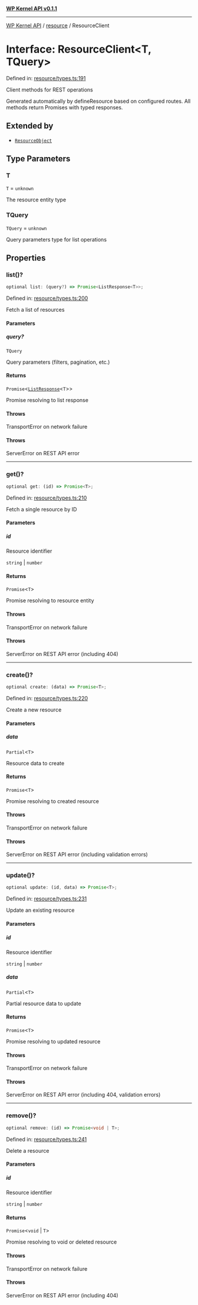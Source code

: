 [**WP Kernel API v0.1.1**](../../README.md)

---

[WP Kernel API](../../README.md) / [resource](../README.md) / ResourceClient

# Interface: ResourceClient\<T, TQuery\>

Defined in: [resource/types.ts:191](https://github.com/theGeekist/wp-kernel/blob/main/packages/kernel/src/resource/types.ts#L191)

Client methods for REST operations

Generated automatically by defineResource based on configured routes.
All methods return Promises with typed responses.

## Extended by

- [`ResourceObject`](ResourceObject.md)

## Type Parameters

### T

`T` = `unknown`

The resource entity type

### TQuery

`TQuery` = `unknown`

Query parameters type for list operations

## Properties

### list()?

```ts
optional list: (query?) => Promise<ListResponse<T>>;
```

Defined in: [resource/types.ts:200](https://github.com/theGeekist/wp-kernel/blob/main/packages/kernel/src/resource/types.ts#L200)

Fetch a list of resources

#### Parameters

##### query?

`TQuery`

Query parameters (filters, pagination, etc.)

#### Returns

`Promise`\<[`ListResponse`](ListResponse.md)\<`T`\>\>

Promise resolving to list response

#### Throws

TransportError on network failure

#### Throws

ServerError on REST API error

---

### get()?

```ts
optional get: (id) => Promise<T>;
```

Defined in: [resource/types.ts:210](https://github.com/theGeekist/wp-kernel/blob/main/packages/kernel/src/resource/types.ts#L210)

Fetch a single resource by ID

#### Parameters

##### id

Resource identifier

`string` | `number`

#### Returns

`Promise`\<`T`\>

Promise resolving to resource entity

#### Throws

TransportError on network failure

#### Throws

ServerError on REST API error (including 404)

---

### create()?

```ts
optional create: (data) => Promise<T>;
```

Defined in: [resource/types.ts:220](https://github.com/theGeekist/wp-kernel/blob/main/packages/kernel/src/resource/types.ts#L220)

Create a new resource

#### Parameters

##### data

`Partial`\<`T`\>

Resource data to create

#### Returns

`Promise`\<`T`\>

Promise resolving to created resource

#### Throws

TransportError on network failure

#### Throws

ServerError on REST API error (including validation errors)

---

### update()?

```ts
optional update: (id, data) => Promise<T>;
```

Defined in: [resource/types.ts:231](https://github.com/theGeekist/wp-kernel/blob/main/packages/kernel/src/resource/types.ts#L231)

Update an existing resource

#### Parameters

##### id

Resource identifier

`string` | `number`

##### data

`Partial`\<`T`\>

Partial resource data to update

#### Returns

`Promise`\<`T`\>

Promise resolving to updated resource

#### Throws

TransportError on network failure

#### Throws

ServerError on REST API error (including 404, validation errors)

---

### remove()?

```ts
optional remove: (id) => Promise<void | T>;
```

Defined in: [resource/types.ts:241](https://github.com/theGeekist/wp-kernel/blob/main/packages/kernel/src/resource/types.ts#L241)

Delete a resource

#### Parameters

##### id

Resource identifier

`string` | `number`

#### Returns

`Promise`\<`void` \| `T`\>

Promise resolving to void or deleted resource

#### Throws

TransportError on network failure

#### Throws

ServerError on REST API error (including 404)
